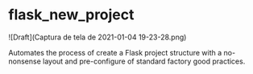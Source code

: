 # flask_new_project

![Draft](Captura de tela de 2021-01-04 19-23-28.png)

Automates the process of create a Flask project structure with a no-nonsense layout and pre-configure of standard factory good practices.
